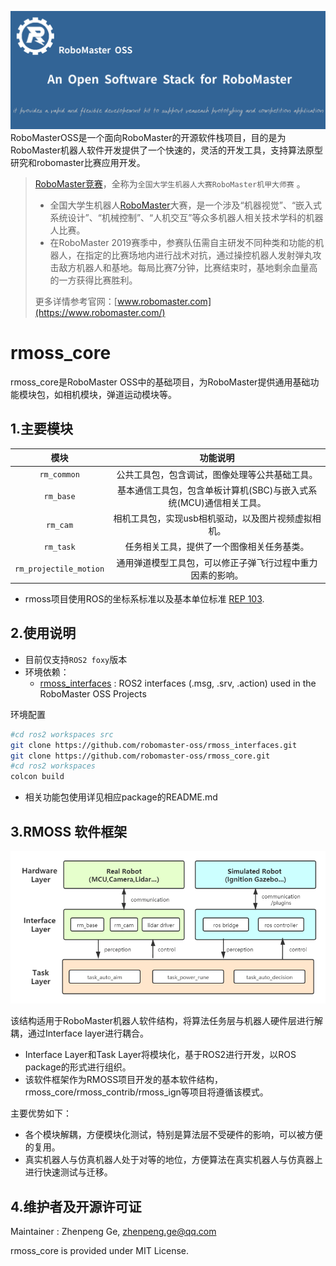![](rmoss_bg.png)
RoboMasterOSS是一个面向RoboMaster的开源软件栈项目，目的是为RoboMaster机器人软件开发提供了一个快速的，灵活的开发工具，支持算法原型研究和robomaster比赛应用开发。

> [RoboMaster竞赛](https://www.robomaster.com/)，全称为`全国大学生机器人大赛RoboMaster机甲大师赛` 。
>
> - 全国大学生机器人[RoboMaster](https://www.robomaster.com/)大赛，是一个涉及“机器视觉”、“嵌入式系统设计”、“机械控制”、“人机交互”等众多机器人相关技术学科的机器人比赛。
> - 在RoboMaster 2019赛季中，参赛队伍需自主研发不同种类和功能的机器人，在指定的比赛场地内进行战术对抗，通过操控机器人发射弹丸攻击敌方机器人和基地。每局比赛7分钟，比赛结束时，基地剩余血量高的一方获得比赛胜利。
>
> 更多详情参考官网：[www.robomaster.com](https://www.robomaster.com/)

# rmoss_core

rmoss_core是RoboMaster OSS中的基础项目，为RoboMaster提供通用基础功能模块包，如相机模块，弹道运动模块等。

## 1.主要模块

|          模块          |                           功能说明                           |
| :--------------------: | :----------------------------------------------------------: |
|      `rm_common`       |        公共工具包，包含调试，图像处理等公共基础工具。        |
|       `rm_base`        | 基本通信工具包，包含单板计算机(SBC)与嵌入式系统(MCU)通信相关工具。 |
|        `rm_cam`        |     相机工具包，实现usb相机驱动，以及图片视频虚拟相机。      |
|       `rm_task`        |          任务相关工具，提供了一个图像相关任务基类。          |
| `rm_projectile_motion` |  通用弹道模型工具包，可以修正子弹飞行过程中重力因素的影响。  |

* rmoss项目使用ROS的坐标系标准以及基本单位标准 [REP 103](https://ros.org/reps/rep-0103.html). 

## 2.使用说明

* 目前仅支持`ROS2 foxy`版本
* 环境依赖：
  *  [rmoss_interfaces](https://github.com/robomaster-oss/rmoss_interfaces) : ROS2 interfaces (.msg, .srv, .action) used in the RoboMaster OSS Projects

环境配置

```bash
#cd ros2 workspaces src
git clone https://github.com/robomaster-oss/rmoss_interfaces.git
git clone https://github.com/robomaster-oss/rmoss_core.git
#cd ros2 workspaces
colcon build
```

* 相关功能包使用详见相应package的README.md

## 3.RMOSS 软件框架

![](rmoss_arch.png)

该结构适用于RoboMaster机器人软件结构，将算法任务层与机器人硬件层进行解耦，通过Interface layer进行耦合。

* Interface Layer和Task Layer将模块化，基于ROS2进行开发，以ROS package的形式进行组织。
* 该软件框架作为RMOSS项目开发的基本软件结构，rmoss_core/rmoss_contrib/rmoss_ign等项目将遵循该模式。

主要优势如下：

* 各个模块解耦，方便模块化测试，特别是算法层不受硬件的影响，可以被方便的复用。
* 真实机器人与仿真机器人处于对等的地位，方便算法在真实机器人与仿真器上进行快速测试与迁移。


## 4.维护者及开源许可证

Maintainer : Zhenpeng Ge,  zhenpeng.ge@qq.com

rmoss_core is provided under MIT License.

